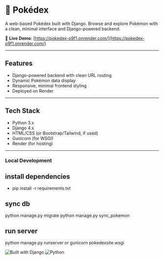 # 🧬 Pokédex

A web-based Pokédex built with Django. Browse and explore Pokémon with a clean, minimal interface and Django-powered backend.

🔗 **Live Demo**: [https://pokedex-o9f1.onrender.com/](https://pokedex-o9f1.onrender.com/)

---

## Features

- Django-powered backend with clean URL routing
- Dynamic Pokémon data display
- Responsive, minimal frontend styling
- Deployed on Render

---

## Tech Stack

- Python 3.x
- Django 4.x
- HTML/CSS (or Bootstrap/Tailwind, if used)
- Gunicorn (for WSGI)
- Render (for hosting)

---

### Local Development

## install dependencies

- pip install -r requirements.txt

## sync db
python manage.py migrate
python manage.py sync_pokemon

## run server
python manage.py runserver or gunicorn pokedexsite.wsgi

![Built with Django](https://img.shields.io/badge/Built%20with-Django-green)
![Python](https://img.shields.io/badge/Made%20with-Python-blue)

